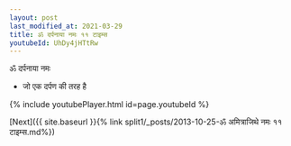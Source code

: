 ```yaml
---
layout: post
last_modified_at: 2021-03-29
title: ॐ दर्पनाया नमः ११ टाइम्स
youtubeId: UhDy4jHTtRw
---
```

 
 
 ॐ दर्पनाया नमः  
 
 -  जो एक दर्पण की तरह है 
 
  
 
  
 
 
 
 
 
 


{% include youtubePlayer.html id=page.youtubeId %}
 
[Next]({{ site.baseurl }}{% link  split1/_posts/2013-10-25-ॐ अमित्राजिथे नमः ११ टाइम्स.md%})
 
